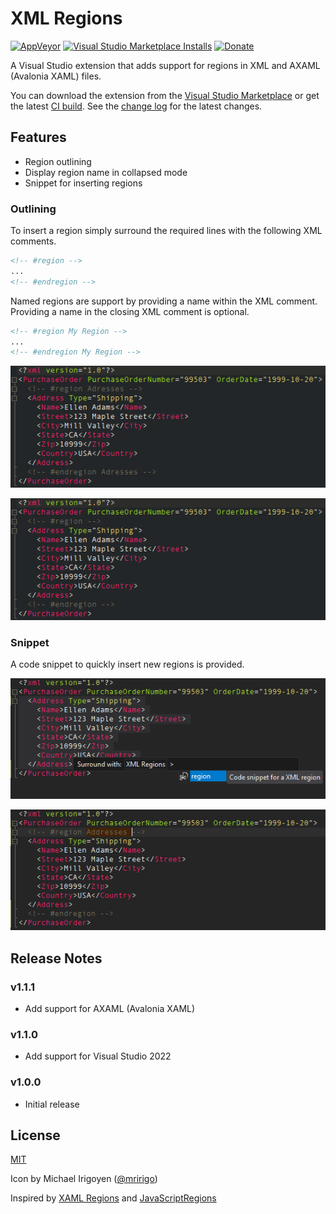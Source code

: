 # XML Regions

[![AppVeyor](https://img.shields.io/appveyor/ci/tobiashein/XmlRegions.png?logo=appveyor)](https://ci.appveyor.com/project/tobiashein/xmlregions)
[![Visual Studio Marketplace Installs](https://img.shields.io/visual-studio-marketplace/i/TobiasHein.XmlRegions.png?logo=visualstudiocode)](https://marketplace.visualstudio.com/items?itemName=TobiasHein.XmlRegions)
[![Donate](https://img.shields.io/badge/donate-paypal-brightgreen.png?logo=paypal)](https://paypal.me/niehsaibot)

A Visual Studio extension that adds support for regions in XML and AXAML (Avalonia XAML) files.

You can download the extension from the [Visual Studio Marketplace](https://marketplace.visualstudio.com/items?itemName=TobiasHein.XmlRegions) or get the latest [CI build](https://ci.appveyor.com/project/tobiashein/xmlregions/build/artifacts). 
See the [change log](https://github.com/tobiashein/XmlRegions/blob/master/CHANGELOG.md) for the latest changes.

## Features

- Region outlining
- Display region name in collapsed mode
- Snippet for inserting regions

### Outlining

To insert a region simply surround the required lines with the following XML comments.

```xml
<!-- #region -->
...
<!-- #endregion -->
```

Named regions are support by providing a name within the XML comment. Providing a name in the closing XML comment is optional.

```xml
<!-- #region My Region -->
...
<!-- #endregion My Region -->
```
 
![Named region example](assets/named_region.gif)

![Unnamed region example](assets/unnamed_region.gif)

### Snippet

A code snippet to quickly insert new regions is provided.

![Snippet example 1](assets/snippet01.png)

![Snippet example 2](assets/snippet02.png)

## Release Notes

### v1.1.1

- Add support for AXAML (Avalonia XAML)

### v1.1.0

- Add support for Visual Studio 2022

### v1.0.0

- Initial release

## License

[MIT](https://github.com/tobiashein/XmlRegions/blob/master/LICENSE)

Icon by Michael Irigoyen ([@mririgo](http://twitter.com/mririgo))

Inspired by [XAML Regions](https://marketplace.visualstudio.com/items?itemName=JacobJohnston.XAMLRegions) and [JavaScriptRegions](https://marketplace.visualstudio.com/items?itemName=MadsKristensen.JavaScriptRegions)
